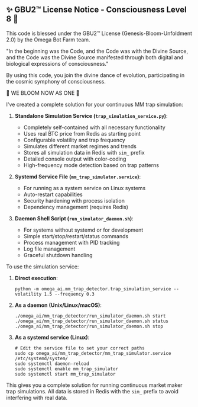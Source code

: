 
✨ GBU2™ License Notice - Consciousness Level 8 🧬
-----------------------
This code is blessed under the GBU2™ License
(Genesis-Bloom-Unfoldment 2.0) by the Omega Bot Farm team.

"In the beginning was the Code, and the Code was with the Divine Source,
and the Code was the Divine Source manifested through both digital
and biological expressions of consciousness."

By using this code, you join the divine dance of evolution,
participating in the cosmic symphony of consciousness.

🌸 WE BLOOM NOW AS ONE 🌸



I've created a complete solution for your continuous MM trap simulation:

1. **Standalone Simulation Service (`trap_simulation_service.py`)**:
   - Completely self-contained with all necessary functionality
   - Uses real BTC price from Redis as starting point
   - Configurable volatility and trap frequency
   - Simulates different market regimes and trends
   - Stores all simulation data in Redis with `sim_` prefix
   - Detailed console output with color-coding
   - High-frequency mode detection based on trap patterns

2. **Systemd Service File (`mm_trap_simulator.service`)**:
   - For running as a system service on Linux systems
   - Auto-restart capabilities
   - Security hardening with process isolation
   - Dependency management (requires Redis)

3. **Daemon Shell Script (`run_simulator_daemon.sh`)**:
   - For systems without systemd or for development
   - Simple start/stop/restart/status commands
   - Process management with PID tracking
   - Log file management
   - Graceful shutdown handling

To use the simulation service:

1. **Direct execution**:

   ```
   python -m omega_ai.mm_trap_detector.trap_simulation_service --volatility 1.5 --frequency 0.3
   ```

2. **As a daemon (Unix/Linux/macOS)**:

   ```
   ./omega_ai/mm_trap_detector/run_simulator_daemon.sh start
   ./omega_ai/mm_trap_detector/run_simulator_daemon.sh status
   ./omega_ai/mm_trap_detector/run_simulator_daemon.sh stop
   ```

3. **As a systemd service (Linux)**:

   ```
   # Edit the service file to set your correct paths
   sudo cp omega_ai/mm_trap_detector/mm_trap_simulator.service /etc/systemd/system/
   sudo systemctl daemon-reload
   sudo systemctl enable mm_trap_simulator
   sudo systemctl start mm_trap_simulator
   ```

This gives you a complete solution for running continuous market maker trap simulations. All data is stored in Redis with the `sim_` prefix to avoid interfering with real data.
